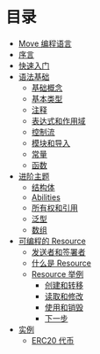 # 目录

- [Move 编程语言](README.md)
- [序言](introduction/foreword.md)
- [快速入门](introduction/getting-started.md)
- [语法基础](syntax-basics/README.md)
    - [基础概念](syntax-basics/concept.md)
    - [基本类型](syntax-basics/primitives.md)
    - [注释](syntax-basics/comments.md)
    - [表达式和作用域](syntax-basics/expression-and-scope.md)
    - [控制流](syntax-basics/control-flow.md)
    - [模块和导入](syntax-basics/module.md)
    - [常量](syntax-basics/constants.md)
    - [函数](syntax-basics/function.md)
- [进阶主题](advanced-topics/README.md)
    - [结构体](advanced-topics/struct.md)
    - [Abilities](advanced-topics/types-with-abilities.md)
    - [所有权和引用](advanced-topics/ownership-and-references.md)
    - [泛型](advanced-topics/understanding-generics.md)
    - [数组](advanced-topics/managing-collections-with-vectors.md)
- [可编程的 Resource](resources/README.md)
    - [发送者和签署者](resources/signer-type.md)
    - [什么是 Resource](resources/what-is-resource.md)
    - [Resource 举例](resources/resource-by-example/README.md)
        - [创建和转移](resources/resource-by-example/storing-new-resource.md)
        - [读取和修改](resources/resource-by-example/access-resource-with-borrow.md)
        - [使用和销毁](resources/resource-by-example/destroy-resource.md)
        - [下一步](resources/resource-by-example/furher-steps.md)
- [实例](tutorials/README.md)
    - [ERC20 代币](tutorials/erc20.md)

<!--
        - [Accessing Collection]
    - [Understanding Resource safety](/)
- [Move or Mvir](introduction/move.or.mvir.md)
- [Move IDE](ide/readme.md)
    - [Install & Configure](ide/setting-up.md)
-->


<!--

DON'T FORGET:

- add 'return' to control flow or functions
- add integer expressions and comparison operators

-->
